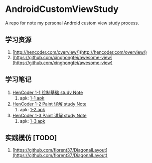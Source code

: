 # AndroidCustomViewStudy
A repo for note my personal Android custom view study process.

## 学习资源
 1. [http://hencoder.com/overview/](http://hencoder.com/overview/)
 2. [https://github.com/xinghongfei/awesome-view](https://github.com/xinghongfei/awesome-view)

## 学习笔记
 1. [HenCoder 1-1 绘制基础 study Note](https://github.com/NateRobinson/AndroidCustomViewStudy/blob/master/docs/1-1.md)
 	1. apk: [1-1.apk](https://github.com/NateRobinson/AndroidCustomViewStudy/blob/master/apks/1-1.apk)
 2. [HenCoder 1-2 Paint 详解 study Note](https://github.com/NateRobinson/AndroidCustomViewStudy/blob/master/docs/1-2.md)
 	1. apk: [1-2.apk](https://github.com/NateRobinson/AndroidCustomViewStudy/blob/master/apks/1-2.apk)
 3. [HenCoder 1-3 Paint 详解 study Note](https://github.com/NateRobinson/AndroidCustomViewStudy/blob/master/docs/1-3.md) 
 	1. apk: [1-3.apk](https://github.com/NateRobinson/AndroidCustomViewStudy/blob/master/apks/1-3.apk)
 	
## 实践模仿 [TODO]
 1. [https://github.com/florent37/DiagonalLayout](https://github.com/florent37/DiagonalLayout)

